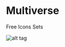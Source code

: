 # Multiverse
Free Icons Sets


![alt tag](https://cdn-images-1.medium.com/max/800/1*-NvZDy97Z2kYeCA2_oT2cg.png)
